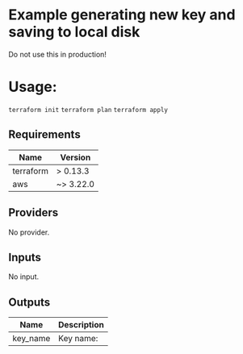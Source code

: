 
# Example generating new key and saving to local disk

Do not use this in production!
# Usage:
`terraform init`
`terraform plan`
`terraform apply`

## Requirements

| Name | Version |
|------|---------|
| terraform | > 0.13.3 |
| aws | ~> 3.22.0 |

## Providers

No provider.

## Inputs

No input.

## Outputs

| Name | Description |
|------|-------------|
| key\_name | Key name: |
